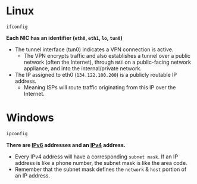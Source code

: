 # Linux
```shell
ifconfig
```
**Each NIC has an identifier (`eth0`, `eth1`, `lo`, `tun0`)**
- The tunnel interface (tun0) indicates a VPN connection is active.
	- The VPN encrypts traffic and also establishes a tunnel over a public network (often the Internet), through `NAT` on a public-facing network appliance, and into the internal/private network.
- The IP assigned to eth0 (`134.122.100.200`) is a publicly routable IP address.
	- Meaning ISPs will route traffic originating from this IP over the Internet.
# Windows
```powershell
ipconfig
```
**There are [IPv6](https://www.cisco.com/c/en/us/solutions/ipv6/overview.html) addresses and an [IPv4](https://en.wikipedia.org/wiki/IPv4) address.**
- Every IPv4 address will have a corresponding `subnet mask`. If an IP address is like a phone number, the subnet mask is like the area code.
- Remember that the subnet mask defines the `network` & `host` portion of an IP address.